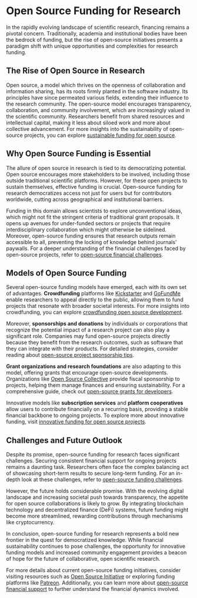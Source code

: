 # Open Source Funding for Research

In the rapidly evolving landscape of scientific research, financing remains a pivotal concern. Traditionally, academia and institutional bodies have been the bedrock of funding, but the rise of open-source initiatives presents a paradigm shift with unique opportunities and complexities for research funding.

## The Rise of Open Source in Research

Open source, a model which thrives on the openness of collaboration and information sharing, has its roots firmly planted in the software industry. Its principles have since permeated various fields, extending their influence to the research community. The open-source model encourages transparency, collaboration, and community involvement, which are increasingly valued in the scientific community. Researchers benefit from shared resources and intellectual capital, making it less about siloed work and more about collective advancement. For more insights into the sustainability of open-source projects, you can explore [sustainable funding for open source](https://www.license-token.com/wiki/sustainable-funding-for-open-source).

## Why Open Source Funding is Essential

The allure of open source in research is tied to its democratizing potential. Open source encourages more stakeholders to be involved, including those outside traditional scientific platforms. However, for these open projects to sustain themselves, effective funding is crucial. Open-source funding for research democratizes access not just for users but for contributors worldwide, cutting across geographical and institutional barriers.

Funding in this domain allows scientists to explore unconventional ideas, which might not fit the stringent criteria of traditional grant proposals. It opens up avenues for under-funded sectors or projects that require interdisciplinary collaboration which might otherwise be sidelined. Moreover, open-source funding ensures that research outputs remain accessible to all, preventing the locking of knowledge behind journals' paywalls. For a deeper understanding of the financial challenges faced by open-source projects, refer to [open-source financial challenges](https://www.license-token.com/wiki/open-source-financial-challenges).

## Models of Open Source Funding

Several open-source funding models have emerged, each with its own set of advantages. **Crowdfunding** platforms like [Kickstarter](https://www.kickstarter.com/) and [GoFundMe](https://www.gofundme.com/) enable researchers to appeal directly to the public, allowing them to fund projects that resonate with broader societal interests. For more insights into crowdfunding, you can explore [crowdfunding open source development](https://www.license-token.com/wiki/crowdfunding-open-source-development).

Moreover, **sponsorships and donations** by individuals or corporations that recognize the potential impact of a research project can also play a significant role. Companies may fund open-source projects directly because they benefit from the research outcomes, such as software that they can integrate with their products. For detailed strategies, consider reading about [open-source project sponsorship tips](https://www.license-token.com/wiki/open-source-project-sponsorship-tips).

**Grant organizations and research foundations** are also adapting to this model, offering grants that encourage open-source developments. Organizations like [Open Source Collective](https://opencollective.com/) provide fiscal sponsorship to projects, helping them manage finances and ensuring sustainability. For a comprehensive guide, check out [open-source grants for developers](https://www.license-token.com/wiki/open-source-grants-for-developers).

Innovative models like **subscription services** and **platform cooperatives** allow users to contribute financially on a recurring basis, providing a stable financial backbone to ongoing projects. To explore more about innovative funding, visit [innovative funding for open source projects](https://www.license-token.com/wiki/innovative-funding-for-open-source-projects).

## Challenges and Future Outlook

Despite its promise, open-source funding for research faces significant challenges. Securing consistent financial support for ongoing projects remains a daunting task. Researchers often face the complex balancing act of showcasing short-term results to secure long-term funding. For an in-depth look at these challenges, refer to [open-source funding challenges](https://www.license-token.com/wiki/open-source-funding-challenges).

However, the future holds considerable promise. With the evolving digital landscape and increasing societal push towards transparency, the appetite for open source collaborations is likely to grow. By integrating blockchain technology and decentralized finance (DeFi) systems, future funding might become more streamlined, rewarding contributions through mechanisms like cryptocurrency.

In conclusion, open-source funding for research represents a bold new frontier in the quest for democratized knowledge. While financial sustainability continues to pose challenges, the opportunity for innovative funding models and increased community engagement provides a beacon of hope for the future of collaborative, open scientific research.

For more details about current open-source funding initiatives, consider visiting resources such as [Open Source Initiative](https://opensource.org/) or exploring funding platforms like [Patreon](https://www.patreon.com/). Additionally, you can learn more about [open-source financial support](https://www.license-token.com/wiki/open-source-financial-support) to further understand the financial dynamics involved.